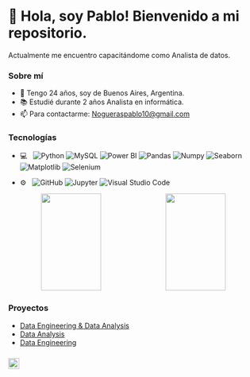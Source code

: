 <h1 align="left">👋 Hola, soy Pablo! Bienvenido a mi repositorio.</h1>

Actualmente me encuentro capacitándome como Analista de datos.

### Sobre mí
- 🎂 Tengo 24 años, soy de Buenos Aires, Argentina.
- 📚 Estudié durante 2 años Analista en informática.
- 📫 Para contactarme: Nogueraspablo10@gmail.com

### Tecnologías

- 💻 &nbsp;
  ![Python](https://img.shields.io/badge/-Python-333333?style=flat&logo=python)
  ![MySQL](https://img.shields.io/badge/-MySQL-333333?style=flat&logo=MySQL)
  ![Power BI](https://img.shields.io/badge/-Power%20BI-333333?style=flat&logo=powerbi)
  ![Pandas](https://img.shields.io/badge/-Pandas-333333?style=flat&logo=pandas)
  ![Numpy](https://img.shields.io/badge/-Numpy-333333?style=flat&logo=numpy)
  ![Seaborn](https://img.shields.io/badge/-Seaborn-333333?style=flat&logo=seaborn)
  ![Matplotlib](https://img.shields.io/badge/-Matplotlib-333333?style=flat&logo=matplotlib)
  ![Selenium](https://img.shields.io/badge/-Selenium-333333?style=flat&logo=selenium)

- ⚙️ &nbsp;
  ![GitHub](https://img.shields.io/badge/-GitHub-333333?style=flat&logo=github)
  ![Jupyter](https://img.shields.io/badge/-Jupyter-333333?style=flat&logo=jupyter)
  ![Visual Studio Code](https://img.shields.io/badge/-Visual%20Studio%20Code-333333?style=flat&logo=visual-studio-code&logoColor=007ACC)

<div align="center">
  <img width="49%" height="195px" src="https://github-readme-stats.vercel.app/api?username=pablongrs&hide_title=false&hide_rank=false&show_icons=true&include_all_commits=false&count_private=true&disable_animations=false&theme=gotham&locale=en&hide_border=false"/>
  <img width="49%" height="195px" src="https://github-readme-stats.vercel.app/api/top-langs?username=pablongrs&locale=en&hide_title=false&layout=compact&card_width=320&langs_count=5&theme=gotham&hide_border=false"/>
</div>

### Proyectos

- [Data Engineering & Data Analysis](https://github.com/pablongrs/NYC_TAXIS-CO2)
- [Data Analysis](https://github.com/pablongrs/PI02-Siniestros-viales)
- [Data Engineering](https://github.com/pablongrs/PI-MLOps_Steam)
###
<div align="left">
  <a href="https://www.linkedin.com/in/pablo-nogueras15/" target="_blank">
    <img src="https://img.shields.io/static/v1?message=LinkedIn&logo=linkedin&label=&color=0077B5&logoColor=white&labelColor=&style=flat" height="22" alt="LinkedIn logo" />
  </a>
</div>

